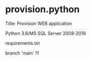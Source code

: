 # provision.python
Title: Provision WEB application

Python 3.8/MS SQL Server 2008-2016

requirements.txt

branch 'main' !!!